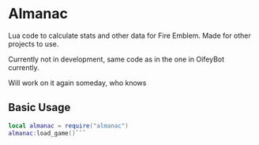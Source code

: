 # Almanac

Lua code to calculate stats and other data for Fire Emblem. Made for other projects to use.

Currently not in development, same code as in the one in OifeyBot currently.

Will work on it again someday, who knows

## Basic Usage
```lua
local almanac = require("almanac")
almanac:load_game()```
